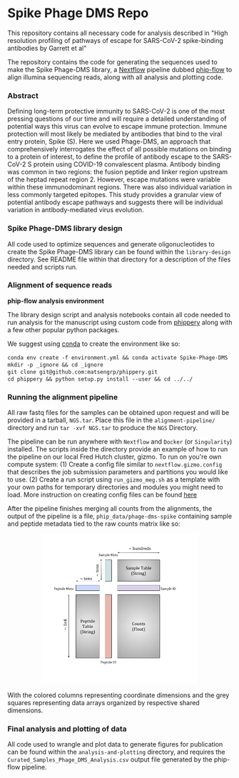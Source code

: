 # Spike Phage DMS Repo

This repository contains all necessary code for analysis described in "High resolution profiling of pathways of escape for SARS-CoV-2 spike-binding antibodies by Garrett et al"

The repository contains the code for generating the sequences used to make the Spike Phage-DMS library, a [Nextflow](https://www.nextflow.io/docs/latest/getstarted.html) pipeline
dubbed [phip-flow](https://github.com/matsengrp/phip-flow) to align illumina sequencing reads, along with all analysis and plotting code.

### Abstract

Defining long-term protective immunity to SARS-CoV-2 is one of the most pressing questions of our time and will require a detailed understanding of potential ways this virus can evolve to escape immune protection. Immune protection will most likely be mediated by antibodies that bind to the viral entry protein, Spike (S). Here we used Phage-DMS, an approach that comprehensively interrogates the effect of all possible mutations on binding to a protein of interest, to define the profile of antibody escape to the SARS-CoV-2 S protein using COVID-19 convalescent plasma. Antibody binding was common in two regions: the fusion peptide and linker region upstream of the heptad repeat region 2. However, escape mutations were variable within these immunodominant regions. There was also individual variation in less commonly targeted epitopes. This study provides a granular view of potential antibody escape pathways and suggests there will be individual variation in antibody-mediated virus evolution. 

### Spike Phage-DMS library design

All code used to optimize sequences and generate oligonucleotides to create the Spike Phage-DMS library can be found within the `library-design` directory. See README file within that directory for a description of the files needed and scripts run.

### Alignment of sequence reads

**phip-flow analysis environment**

The library design script and analysis notebooks contain all code needed to run analysis 
for the manuscript using custom code from 
[phippery](https://github.com/matsengrp/phippery) along with a few other popular python packages.

We suggest using [conda](https://www.anaconda.com/) to create the environment like so:
```
conda env create -f environment.yml && conda activate Spike-Phage-DMS
mkdir -p _ignore && cd _ignore
git clone git@github.com:matsengrp/phippery.git
cd phippery && python setup.py install --user && cd ../../
```

### Running the alignment pipeline

All raw fastq files for the samples can be obtained upon request and will be provided in a tarball, `NGS.tar`.
Place this file in the `alignment-pipeline/` directory and run `tar -xvf NGS.tar` to produce the `NGS` Directory.

The pipeline can be run anywhere with `Nextflow` and `Docker` (or `Singularity`) installed. 
The scripts inside the directory provide an example of how to run the pipeline on our local Fred Hutch cluster, gizmo.
To run on you're own compute system: 
(1) Create a config file similar to `nextflow.gizmo.config` that describes the job submission parameters and partitions you would like to use.
(2) Create a run script using `run_gizmo_meg.sh` as a template with your own paths for temporary directories and modules you might need to load.
More instruction on creating config files can be found [here](https://www.nextflow.io/docs/latest/config.html#configuration-file)

After the pipeline finishes merging all counts from the alignments,
the output of the pipeline is a file, `phip_data/phage-dms-spike`
containing sample and peptide metadata tied to the raw counts matrix like so:

<p align="center">
  <img src="figures/Xarray.png" width="350">
</p>

With the colored columns representing coordinate dimensions and the grey squares representing data arrays
organized by respective shared dimensions.

### Final analysis and plotting of data

All code used to wrangle and plot data to generate figures for publication can be found within the `analysis-and-plotting` directory, and requires the `Curated_Samples_Phage_DMS_Analysis.csv` output file generated by the phip-flow pipeline.
